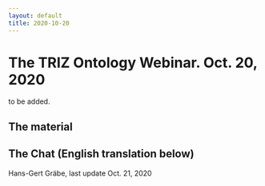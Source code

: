 ```yaml
---
layout: default
title: 2020-10-20
---
```


# The TRIZ Ontology Webinar. Oct. 20, 2020 

to be added.

## The material


## The Chat (English translation below)


Hans-Gert Gräbe, last update Oct. 21, 2020
